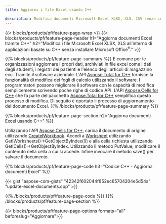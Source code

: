```yaml
---
title: Aggiorna i file Excel usando C++ 

description: Modifica documenti Microsoft Excel XLSX, XLS, CSV senza installare Microsoft Office con applicazioni basate su C++.
---
```


{{< blocks/products/pf/feature-page-wrap >}}
{{< blocks/products/pf/feature-page-header h1="Aggiorna documenti Excel tramite C++" h2="Modifica i file Microsoft Excel XLSX, XLS all'interno di applicazioni basate su C++ senza installare Microsoft Office<sup>&reg;</sup>." >}}

{{% blocks/products/pf/feature-page-summary %}}
È comune per le organizzazioni aggiornare i propri dati, archiviati in file excel come i dati degli studenti, i registri dei pazienti e l'elenco degli articoli di magazzino ecc. Tramite il software aziendale. L'API [Aspose.Total for C++](https://products.aspose.com/total/cpp/) fornisce la funzionalità di modifica dei fogli di calcolo utilizzando il software. I programmatori possono migliorare il software con le capacità di modifica semplicemente scrivendo poche righe di codice API. L'API [Aspose.Cells for C++](https://products.aspose.com/cells/cpp/) che fa parte del pacchetto [Aspose.Total for C++](https://products.aspose.com/total/cpp/) semplifica questo processo di modifica. Di seguito è riportato il processo di aggiornamento del documento Excel.
{{% /blocks/products/pf/feature-page-summary  %}}

{{% blocks/products/pf/feature-page-section  h2="Aggiorna documenti Excel usando C++" %}}

Utilizzando l'API [Aspose.Cells for C++](https://products.aspose.com/cells/cpp/), carica il documento di origine utilizzando [CreateIWorkbook](https://reference.aspose.com/cells/cpp/class/aspose.cells.factory#a93f7282b976d2a001d44198dedaceee8). Accedi a [Worksheet](https://reference.aspose.com/cells/cpp/class/aspose.cells.i_worksheet) utilizzando GetIWorksheets()->GetObjectByIndex(0) e alla cella richiesta utilizzando GetICells()->GetObjectByIndex. Utilizzando il metodo PutValue, modificare il contenuto nella cella a cui si accede. Infine invocare il metodo save() per salvare il documento.

{{% blocks/products/pf/feature-page-code h3="Codice C++ - Aggiorna documenti Excel" %}}

{{< gist "aspose-com-gists" "42342f602044f852ec65704204e5d54a" "update-excel-documents.cpp" >}}

{{% /blocks/products/pf/feature-page-code  %}}
{{% /blocks/products/pf/feature-page-section %}}

{{< blocks/products/pf/feature-page-options formats="all" beforeslug="Aggiornare">}}